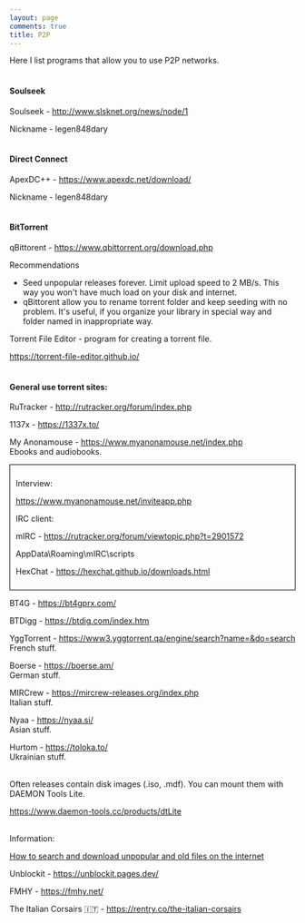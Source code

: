 ```yaml
---
layout: page
comments: true
title: P2P
---
```


Here I list programs that allow you to use P2P networks.
<br><br>

#### Soulseek

Soulseek - <http://www.slsknet.org/news/node/1>

Nickname - legen848dary
<br><br>

#### Direct Connect

ApexDC++ - <https://www.apexdc.net/download/>

Nickname - legen848dary
<br><br>

#### BitTorrent

qBittorent - <https://www.qbittorrent.org/download.php>

Recommendations
- Seed unpopular releases forever. Limit upload speed to 2 MB/s. This way you won't have much load on your disk and internet.<br>
- qBittorent allow you to rename torrent folder and keep seeding with no problem. It's useful, if you organize your library in special way and folder named in inappropriate way.

Torrent File Editor - program for creating a torrent file.

<https://torrent-file-editor.github.io/>
<br><br>

#### General use torrent sites:

RuTracker - <http://rutracker.org/forum/index.php>

1137x - <https://1337x.to/>

My Anonamouse - <https://www.myanonamouse.net/index.php><br>
Ebooks and audiobooks.

<div style="border: 1px solid black; padding: 10px;">
<p>Interview:</p>

<p><a href="https://www.myanonamouse.net/inviteapp.php">https://www.myanonamouse.net/inviteapp.php</a></p>

<p>IRC client:</p>

<p>mIRC - <a href="https://rutracker.org/forum/viewtopic.php?t=2901572">https://rutracker.org/forum/viewtopic.php?t=2901572</a></p>

<p>AppData\Roaming\mIRC\scripts</p>

<p>HexChat - <a href="https://hexchat.github.io/downloads.html">https://hexchat.github.io/downloads.html</a></p>
</div>

BT4G - <https://bt4gprx.com/>

BTDigg - <https://btdig.com/index.htm>

YggTorrent - <https://www3.yggtorrent.qa/engine/search?name=&do=search><br>
French stuff.

Boerse - <https://boerse.am/><br>
German stuff.

MIRCrew - <https://mircrew-releases.org/index.php><br>
Italian stuff.

Nyaa - <https://nyaa.si/><br>
Asian stuff.

Hurtom - https://toloka.to/<br>
Ukrainian stuff.
<br><br>

Often releases contain disk images (.iso, .mdf). You can mount them with DAEMON Tools Lite.

<https://www.daemon-tools.cc/products/dtLite>
<br><br>

Information:

[How to search and download unpopular and old files on the internet](/2023/09/26/valdik.html)

Unblockit - <https://unblockit.pages.dev/>

FMHY - <https://fmhy.net/>

The Italian Corsairs 🇮🇹 - <https://rentry.co/the-italian-corsairs>
